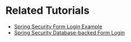# Related Tutorials

* [Spring Security Form Login Example](https://howtodoinjava.com/spring5/security/login-form-example/)
* [Spring Security Database-backed Form Login](https://howtodoinjava.com/spring-security/jdbc-database-form-login/)
